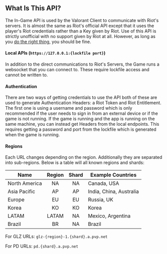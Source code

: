 ## What Is This API?
The In-Game API is used by the Valorant Client to communicate with Riot's servers. It is almost the same as Riot's official API except that it uses the player's Riot credentials rather than a Key given by Riot. Use of this API is strictly unofficial with no support given by Riot at all. However, as long as you [do the right thing](https://github.com/Soneliem/Useful-ValorantAPI-Info/blob/main/unspokenrules.md), you should be fine.

#### Local APIs (`https://127.0.0.1:{lockfile port}`)
In addition to the direct communications to Riot's Servers, the Game runs a websocket that you can connect to. These require lockfile access and cannot be written to.

#### Authentication
There are two ways of getting credentials to use the API both of these are used to generate Authentication Headers: a Riot Token and Riot Entitlement. The first one is using a username and password which is only recommended if the user needs to sign in from an external device or if the game is not running. If the game is running and the app is running on the same machine, you can instead get Headers from the local endpoints. This requires getting a password and port from the lockfile which is generated when the game is running.

#### Regions
Each URL changes depending on the region. Additionally they are separated into sub-regions. Below is a table will all known regions and shards:

| Name          | Region | Shard | Example Countries       |
|---------------|:------:|:-----:|-------------------------|
| North America |   NA   |   NA  | Canada, USA             |
| Asia Pacific  |   AP   |   AP  | India, China, Australia |
| Europe        |   EU   |   EU  | Russia, UK              |
| Korea         |   KO   |   KO  | Korea                   |
| LATAM         |  LATAM |   NA  | Mexico, Argentina       |
| Brazil        |   BR   |   NA  | Brazil                  |

For GLZ URLs: `glz-{region}-1.{shard}.a.pvp.net`

For PD URLs: `pd.{shard}.a.pvp.net`
